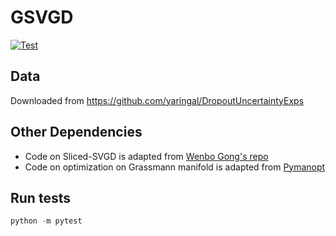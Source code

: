 # GSVGD

[![Test](https://github.com/harrisonzhu508/M-SVGD/actions/workflows/tests.yml/badge.svg)](https://github.com/harrisonzhu508/M-SVGD/actions/workflows/tests.yml)

## Data
Downloaded from https://github.com/yaringal/DropoutUncertaintyExps

## Other Dependencies
- Code on Sliced-SVGD is adapted from [Wenbo Gong's repo](https://github.com/WenboGong/Sliced_Kernelized_Stein_Discrepancy)
- Code on optimization on Grassmann manifold is adapted from [Pymanopt](https://www.pymanopt.org/)


## Run tests

```python
python -m pytest
```
